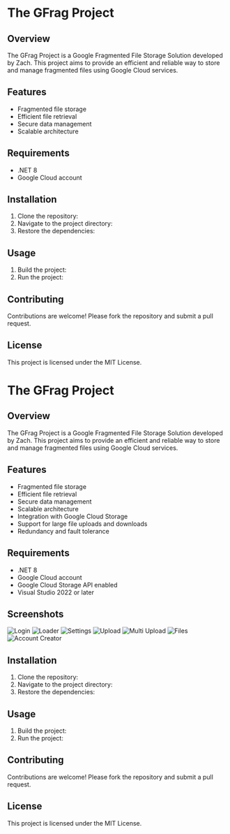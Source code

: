 # The GFrag Project

## Overview
The GFrag Project is a Google Fragmented File Storage Solution developed by Zach. This project aims to provide an efficient and reliable way to store and manage fragmented files using Google Cloud services.

## Features
- Fragmented file storage
- Efficient file retrieval
- Secure data management
- Scalable architecture

## Requirements
- .NET 8
- Google Cloud account

## Installation
1. Clone the repository:
2. Navigate to the project directory:
3. Restore the dependencies:
## Usage
1. Build the project:
2. Run the project:
## Contributing
Contributions are welcome! Please fork the repository and submit a pull request.

## License
This project is licensed under the MIT License.
# The GFrag Project  

## Overview  
The GFrag Project is a Google Fragmented File Storage Solution developed by Zach. This project aims to provide an efficient and reliable way to store and manage fragmented files using Google Cloud services.  

## Features  
- Fragmented file storage  
- Efficient file retrieval  
- Secure data management  
- Scalable architecture  
- Integration with Google Cloud Storage  
- Support for large file uploads and downloads  
- Redundancy and fault tolerance  

## Requirements  
- .NET 8  
- Google Cloud account  
- Google Cloud Storage API enabled  
- Visual Studio 2022 or later  

## Screenshots
![Login](https://i.imgur.com/1yoXiA1.png)
![Loader](https://i.imgur.com/BcxDcmS.png)
![Settings](https://i.imgur.com/ClkmRtl.png)
![Upload](https://i.imgur.com/leq9M4Z.png)
![Multi Upload](https://i.imgur.com/MPaSfvS.png)
![Files](https://i.imgur.com/ZDJYfdL.png)
![Account Creator](https://i.imgur.com/HgfYfTY.png)


## Installation  
1. Clone the repository:
2. Navigate to the project directory:
3. Restore the dependencies:
## Usage  
1. Build the project:
2. Run the project:
## Contributing  
Contributions are welcome! Please fork the repository and submit a pull request.  

## License  
This project is licensed under the MIT License.
